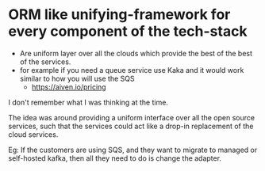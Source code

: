 # ORM like unifying-framework for every component of the tech-stack

-   Are uniform layer over all the clouds which provide the best of the best of the services.
-   for example if you need a queue service use Kaka and it would work similar to how you will use the SQS
	-   https://aiven.io/pricing

I don't remember what I was thinking at the time.

The idea was around providing a uniform interface over all the open source services, such that the services could act like a drop-in replacement of the cloud services. 

Eg: If the customers are using SQS, and they want to migrate to managed or self-hosted kafka, then all they need to do is change the adapter.
